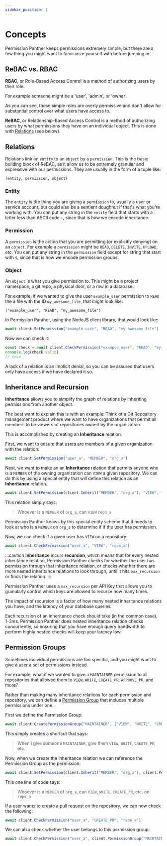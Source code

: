 ```yaml
---
sidebar_position: 1
---
```


# Concepts

Permission Panther keeps permissions extremely simple, but there are a few thing you might want to familiarize yourself with before jumping in:

## ReBAC vs. RBAC

**RBAC**, or Role-Based Access Control is a method of authorizing users by their role.

For example someone might be a 'user', 'admin', or 'owner'.

As you can see, these simple roles are overly permissive and don't allow for substantial control over what users have access to.

**ReBAC**, or Relationship-Based Access Control is a method of authorizing users by what permissions they have on an individual object. This is done with [Relations](#relations) (see below).

## Relations

Relations link an `entity` to an `object` by a `permission`. This is the basic building block of ReBAC, as it allow us to be extremely granular and expressive with our permissions. They are usually in the form of a tuple like:

```
(entity, permission, object)
```

### Entity

The `entity` is the thing you are giving a `permission` to, usually a user or service account, but could also be a sentient doughnut if that's what you're working with. You can put any string in the `entity` field that starts with a letter less than ASCII code `~`, since that is how we encode inheritance.

### Permission

A `permission` is the action that you are permitting (or explicitly denying) on an `object`. For example a `permission` might be `READ`, `DELETE`, `INVITE`, `UPLOAD`, etc. You can put any string in the `permission` field except for string that start with `$`, since that is how we encode permission groups.
### Object

An `object` is what you give permission to. This might be a project namespace, a git repo, a physical door, or a row in a database.



For example, if we wanted to give the user `example_user` permission to `READ` the a file with the ID `my_awesome_file`, that might look like:

```
("example_user", "READ", "my_awesome_file")
```

In Permission Panther, using the NodeJS client library, that would look like:

```js
await client.SetPermission("example_user", "READ", "my_awesome_file")
```

Now we can check it:

```js
const check = await client.CheckPermission("example_user", "READ", "my_awesome_file")
console.log(check.valid)
// true
```

A lack of a relation is an implicit denial, so you can be assured that users only have access if we have declared it so.

## Inheritance and Recursion

**Inheritance** allows you to simplify the graph of relations by inheriting permissions from another object.

The best want to explain this is with an example: Think of a Git Repository management product where we want to have organizations that permit all members to be viewers of repositories owned by the organization.

This is accomplished by creating an **Inheritance** relation.

First, we want to ensure that users are members of a given organization with the relation:

```js
await client.SetPermission("user_a", "MEMBER", "org_a")
```

Next, we want to make an an **Inheritance** relation that permits anyone who is a `MEMBER` of the owning organization can `VIEW` a given repository. We can do this by using a special entity that will define this relation as an **Inheritance** relation.

```js
await client.SetPermission(client.Inherit("MEMBER", "org_a"), "VIEW", "repo_a")
```

This relation simply says:

> Whoever is a `MEMBER` of `org_a`, can `VIEW` `repo_a`

Permission Panther knows by this special entity scheme that it needs to look at who is a `MEMBER` on `org_a` to determine if if the user has permission.

Now, we can check if a given user has `VIEW` on a repository:

```js
await client.CheckPermission("user_a", "VIEW", "repo_a")
```

:::caution
**Inheritance** incurs **recursion**, which means that for every nested inheritance relation, Permission Panther checks for whether the user has permission through that inheritance relation, or checks whether there are more nested inheritance relations to look through, until it hits `max_recursion` or finds the relation.
:::

Permission Panther uses a `max_recursion` per API Key that allows you to granularly control which keys are allowed to recurse how many times.

The impact of recursion is a factor of how many nested inheritance relations you have, and the latency of your database queries.

Each recursion of an inheritance check should take (in the common case), 1-3ms. Permission Panther does nested inheritance relation checks concurrently, so ensuring that you have enough query bandwidth to perform highly nested checks will keep your latency low.

## Permission Groups

Sometimes individual permissions are too specific, and you might want to give a user a set of permissions instead.

For example, what if we wanted to give a `MAINTAINER` permission to all repositories that allowed them to `VIEW`, `WRITE`, `CREATE_PR`, `APPROVE_PR`, and more?

Rather than making many inheritance relations for each permission and repository, we can define a [Permission Group](#permission-groups) that includes multiple permissions under one.

First we define the Permission Group:

```js
await client.CreatePermissionGroup("MAINTAINER", ["VIEW", "WRITE", "CREATE_PR", ...])
```

This simply creates a shortcut that says:

> When I give someone `MAINTAINER`, give them `VIEW`, `WRITE`, `CREATE_PR`, etc.

Now, when we create the inheritance relation we can reference the Permission Group as the permission:

```js
await client.SetPermission(client.Inherit("MEMBER", "org_a"), client.PermissionGroup("MAINTAINER"), "repo_a")
```

This one line of code says:

> Whoever is a `MEMBER` of `org_a`, can `VIEW`, `WRITE`, `CREATE_PR`, etc. on `repo_a`

If a user wants to create a pull request on the repository, we can now check the following:

```js
await client.CheckPermission("user_a", "CREATE_PR", "repo_a")
```

We can also check whether the user belongs to this permission group:

```js
await client.CheckPermission("user_a", client.PermissionGroup("MAINTAINER"), "repo_a")
```
